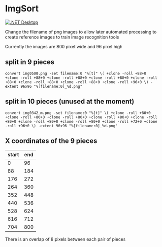 # ImgSort

[![.NET Desktop](https://github.com/c4chris/ImgSort/actions/workflows/dotnet-desktop.yml/badge.svg)](https://github.com/c4chris/ImgSort/actions/workflows/dotnet-desktop.yml)

Change the filename of png images to allow later automated processing to create reference images to train image recognition tools

Currently the images are 800 pixel wide and 96 pixel high

## split in 9 pieces

```
convert img0500.png -set filename:0 "%[t]" \( +clone -roll +88+0 +clone -roll +88+0 +clone -roll +88+0 +clone -roll +88+0 +clone -roll +88+0 +clone -roll +88+0 +clone -roll +88+0 +clone -roll +96+0 \) -extent 96x96 "%[filename:0]_%d.png"
```

## split in 10 pieces (unused at the moment)

```
convert img0342_m.png -set filename:0 "%[t]" \( +clone -roll +80+0 +clone -roll +80+0 +clone -roll +80+0 +clone -roll +80+0 +clone -roll +80+0 +clone -roll +80+0 +clone -roll +80+0 +clone -roll +72+0 +clone -roll +96+0 \) -extent 96x96 "%[filename:0]_%d.png"
```

## X coordinates of the 9 pieces

| start | end |
|-------|-----|
|   0 |  96 |
|  88 | 184 |
| 176 | 272 |
| 264 | 360 |
| 352 | 448 |
| 440 | 536 |
| 528 | 624 |
| 616 | 712 |
| 704 | 800 |

There is an overlap of 8 pixels between each pair of pieces
